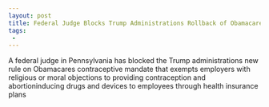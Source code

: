 ```yaml
---
layout: post
title: Federal Judge Blocks Trump Administrations Rollback of Obamacares HHS Contraceptive Mandate
tags:
 -
---
```

A federal judge in Pennsylvania has blocked the Trump administrations new rule on Obamacares contraceptive mandate that exempts employers with religious or moral objections to providing contraception and abortioninducing drugs and devices to employees through health insurance plans
